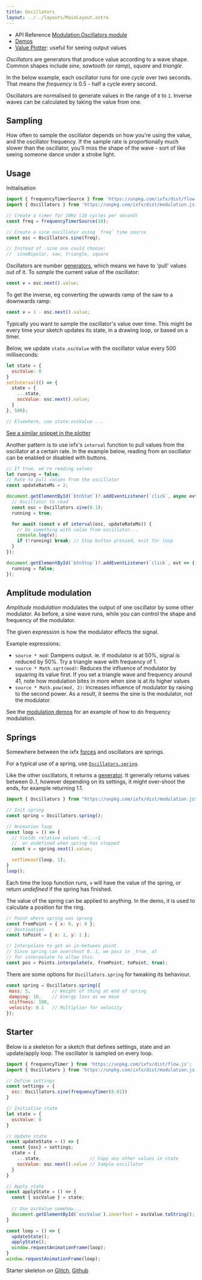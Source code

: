 ```yaml
---
title: Oscillators
layout: ../../layouts/MainLayout.astro
---
```


<div class="tip">
<ul>
<li>API Reference <a href="https://clinth.github.io/ixfx/modules/Modulation.Oscillators.html">Modulation.Oscillators module</a></li>
<li><a href="https://clinth.github.io/ixfx-demos/modulation/">Demos</a></li>
<li><a href="https://clinth.github.io/ixfx-demos/playgrounds/modulation/plot/index.html#aW1wb3J0IHsgT3NjaWxsYXRvcnMgfSBmcm9tICJodHRwczovL3VucGtnLmNvbS9peGZ4L2Rpc3QvbW9kdWxhdGlvbi5qcyIKY29uc3Qgb3NjID0gT3NjaWxsYXRvcnMuc2F3KDAuMSk7CnNldEludGVydmFsKCgpID0+IHsKICBwb3N0TWVzc2FnZShvc2MubmV4dCgpLnZhbHVlKTsKfSwgNTApOwogICAg">Value Plotter</a>: useful for seeing output values</li>
</ul>
</div>


<script type="module" hoist>
import '/src/loader';
import '/src/components/modulation/OscElement';
</script>


_Oscillators_ are generators that produce value according to a wave shape. Common shapes include _sine_, _sawtooth_ (or _ramp_), _square_ and _triangle_.

In the below example, each oscillator runs for one _cycle_ over two seconds. That means the _frequency_ is 0.5 - half a cycle every second.

<div id="waveIntro"></div>
<script type="module">
importEl(
  `waveIntro`, 
  `oscillator-element`, {
  mode: `shape`,
  cycles: 0.5,
  width: 200,
  sampleDurationMs: 1000,
  height: 150
});
</script>

Oscillators are normalised to generate values in the range of `0` to `1`. Inverse waves can be calculated by taking the value from one.

## Sampling

How often to sample the oscillator depends on how you're using the value, and the oscillator frequency. If the sample rate is proportionally much slower than the oscillator, you'll miss the shape of the wave - sort of like seeing someone dance under a strobe light.

<div id="waveSampling"></div>
<script type="module">
importEl(
  `waveSampling`, 
  `oscillator-element`, {
  mode: `editor`,
  cycles: 0.5,
  width: 300,
  sampleDurationMs: 60*1000,
  height: 250
});
</script>

## Usage

Initialisation

```js
import { frequencyTimerSource } from 'https://unpkg.com/ixfx/dist/flow.js';
import { Oscillators } from 'https://unpkg.com/ixfx/dist/modulation.js';

// Create a timer for 10Hz (10 cycles per second)
const freq = frequencyTimerSource(10);

// Create a sine oscillator using `freq` time source
const osc = Oscillators.sine(freq);

// Instead of .sine one could choose:
//  sineBipolar, saw, triangle, square
```

Oscillators are number [generators](../../data/generator/), which means we have to 'pull' values out of it. To _sample_ the current value of the oscillator:

```js
const v = osc.next().value;
```

To get the inverse, eg converting the upwards ramp of the saw to a downwards ramp:

```js
const v = 1 - osc.next().value;
```

Typically you want to sample the oscillator's value over time. This might be every time your sketch updates its state, in a drawing loop, or based on a timer.

Below, we update `state.oscValue` with the oscillator value every 500 milliseconds:
```js
let state = {
  oscValue: 0
}
setInterval(() => {
  state = {
    ...state,
    oscValue: osc.next().value;
  }
}, 500);

// Elsewhere, use state.oscValue ...
```

[See a similar snippet in the plotter](https://clinth.github.io/ixfx-demos/playgrounds/modulation/plot/index.html#aW1wb3J0IHsgT3NjaWxsYXRvcnMgfSBmcm9tICJodHRwczovL3VucGtnLmNvbS9peGZ4L2Rpc3QvbW9kdWxhdGlvbi5qcyIKY29uc3Qgb3NjID0gT3NjaWxsYXRvcnMuc2F3KDAuMSk7CnNldEludGVydmFsKCgpID0+IHsKICBwb3N0TWVzc2FnZShvc2MubmV4dCgpLnZhbHVlKTsKfSwgNTApOwogICAg)

Another pattern is to use ixfx's `interval` function to pull values from the oscillator at a certain rate. In the example below, reading from an oscillator can be enabled or disabled with buttons.

```js
// If true, we're reading values
let running = false;
// Rate to pull values from the oscillator
const updateRateMs = 2; 

document.getElementById(`btnStat`)?.addEventListener(`click`, async evt => {
  // Oscillator to read
  const osc = Oscillators.sine(0.1);
  running = true;

  for await (const v of interval(osc, updateRateMs)) {
    // Do something with value from oscillator...
    console.log(v);
    if (!running) break; // Stop button pressed, exit for loop
  }
});

document.getElementById(`btnStop`)?.addEventListener(`click`, evt => {
  running = false;
});
```

<!-- ## Frequency modulation

_Frequency modulation_ is a common technique in sound synthesis in which the frequency of a running oscillator is changed over time by some other modulator. In this case, a sine wave runs at a set frequency, with its frequency modulated by the wave you can control below.

<div id="waveFm"></div>
<script type="module">
importEl(
  `waveFm`, 
  `oscillator-element`, {
  mode: `fm`,
  cycles: 1,
  width: 300,
  sampleDurationMs: 60*1000,
  height: 250,
  sampleRateMs: 0
});
</script>

Example expressions:
* `source * mod`: Sine wave runs at its full speed when the modulator is at 1 -->

## Amplitude modulation

_Amplitude modulation_ modulates the output of one oscillator by some other modulator. As before, a sine wave runs, while you can control the shape and frequency of the modulator.

The given expression is how the modulator effects the signal.

<div id="waveAm"></div>
<script type="module">
importEl(
  `waveAm`, 
  `oscillator-element`, {
  mode: `am`,
  cycles: 0.5,
  width: 300,
  sampleDurationMs: 60*1000,
  height: 250
});
</script>


Example expressions:
* `source * mod`: Dampens output. ie. if modulator is at 50%, signal is reduced by 50%. Try a triangle wave with frequency of 1.
* `source * Math.sqrt(mod)`: Reduces the influence of modulator by squaring its value first. If you set a triangle wave and frequency around 41, note how modulation bites in more when sine is at its higher values
* `source * Math.pow(mod, 2)`: Increases influence of modulator by raising to the second power. As a result, it seems the sine is the modulator, not the modulator.

See the [modulation demos](https://clinth.github.io/ixfx-demos/modulation/) for an example of how to do frequency modulation.

## Springs

Somewhere between the ixfx [forces](../modulation/forces/) and oscillators are springs.

<demo-element style="height:40vh" title="Spring oscillator" src="/modulation/oscillator-spring/" />

For a typical use of a spring, use [`Oscillators.spring`](https://clinth.github.io/ixfx/functions/Modulation.Oscillators.spring.html).

Like the other oscillators, it returns a [generator](../../gen/generator/). It generally returns values between 0..1, however depending on its settings, it might over-shoot the ends, for example returning 1.1.

```js
import { Oscillators } from "https://unpkg.com/ixfx/dist/modulation.js"

// Init spring
const spring = Oscillators.spring();

// Animation loop
const loop = () => {
  // Yields relative values ~0...~1
  //  or undefined when spring has stopped
  const v = spring.next().value;

  setTimeout(loop, 1);
}
loop();
```

Each time the loop function runs, `v` will have the value of the spring, or return _undefined_ if the spring has finished.

The value of the spring can be applied to anything. In the demo, it is used to calculate a position for the ring.

```js
// Point where spring was sprung
const fromPoint = { x: 0, y: 0 };
// Destination
const toPoint = { x: 1, y: 1 };

// Interpolate to get an in-between point.
// Since spring can overshoot 0..1, we pass in _true_ at
// for interpolate to allow this.
const pos = Points.interpolate(v, fromPoint, toPoint, true);
```

There are some options for `Oscillators.spring` for tweaking its behaviour.

```js
const spring = Oscillators.spring({
 mass: 5,        // Weight of thing at end of spring
 damping: 10,    // Energy loss as we move
 stiffness: 100,
 velocity: 0.1   // Multiplier for velocity
});
```
## Starter

Below is a skeleton for a sketch that defines settings, state and an update/apply loop. The oscillator is sampled on every loop.

```js
import { frequencyTimer } from 'https://unpkg.com/ixfx/dist/flow.js';
import { Oscillators } from 'https://unpkg.com/ixfx/dist/modulation.js';

// Define settings
const settings = {
  osc: Oscillators.sine(frequencyTimer(0.01))
}

// Initialise state
let state = {
  oscValue: 0
}

// Update state
const updateState = () => {
  const {osc} = settings;
  state = {
    ...state,                  // Copy any other values in state
    oscValue: osc.next().value // Sample oscillator
  }
}

// Apply state
const applyState = () => {
  const { oscValue } = state;
  
  // Use oscValue somehow...
  document.getElementById(`oscValue`).innerText = oscValue.toString();
}

const loop = () => {
  updateState();
  applyState();
  window.requestAnimationFrame(loop);
}
window.requestAnimationFrame(loop);
```

Starter skeleton on [Glitch](https://glitch.com/~ixfx-starter-oscillators), [Github](https://github.com/ClintH/ixfx-demos/tree/main/modulation/oscillator-skeleton)



